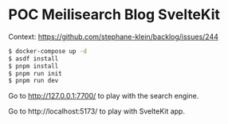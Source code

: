 # POC Meilisearch Blog SvelteKit

Context: https://github.com/stephane-klein/backlog/issues/244

```sh
$ docker-compose up -d
$ asdf install
$ pnpm install
$ pnpm run init
$ pnpm run dev
```

Go to http://127.0.0.1:7700/ to play with the search engine.

Go to http://localhost:5173/ to play with SvelteKit app.
